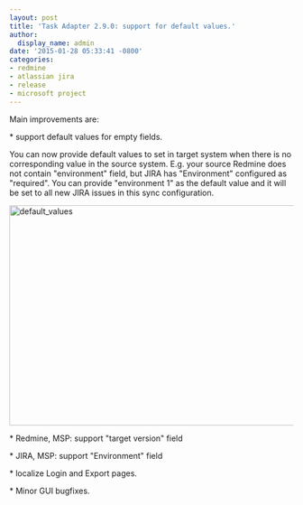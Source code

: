 ```yaml
---
layout: post
title: 'Task Adapter 2.9.0: support for default values.'
author:
  display_name: admin
date: '2015-01-28 05:33:41 -0800'
categories:
- redmine
- atlassian jira
- release
- microsoft project
---
```

<p>Main improvements are:</p>
<p>* support default values for empty fields.</p>
<p>You can now provide default values to set in target system when there is no corresponding value in the source system. E.g. your source Redmine does not contain "environment" field, but JIRA has "Environment" configured as "required". You can provide "environment 1" as the default value and it will be set to all new JIRA issues in this sync configuration.</p>
<p><a href="/images/uploads/2015/01/default_values1.png"><img class="alignnone size-full wp-image-736" alt="default_values" src="/images/uploads/2015/01/default_values1.png" width="741" height="390" /></a></p>
<p>* Redmine, MSP: support "target version" field</p>
<p>* JIRA, MSP: support "Environment" field</p>
<p>* localize Login and Export pages.</p>
<p>* Minor GUI bugfixes.</p>
